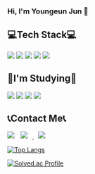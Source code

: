 ### Hi, I'm Youngeun Jun 👋

## 💻Tech Stack💻
<img src="https://img.shields.io/badge/C-2E2E2E?style=flat&logo=C&logoColor=white"/></a>
<img src="https://img.shields.io/badge/Python-0040FF?style=flat&logo=Python&logoColor=white"/></a>
<img src="https://img.shields.io/badge/Java-8000FF?style=flat&logo=Java&logoColor=white"/></a>
<img src="https://img.shields.io/badge/JavaScript-BFFF00?style=flat&logo=Java&logoColor=white"/></a>
<img src="https://img.shields.io/badge/HTML-FA8072?style=flat&logo=HTML&logoColor=white"/></a>


## 📖I'm Studying📖
<img src="https://img.shields.io/badge/Java-8000FF?style=flat&logo=Java&logoColor=white"/></a>
<img src="https://img.shields.io/badge/JavaScript-BFFF00?style=flat&logo=JavaScript&logoColor=white"/></a>
<img src="https://img.shields.io/badge/React-0000CD?style=flat&logo=React&logoColor=white"/></a>
<img src="https://img.shields.io/badge/Figma-FF4500?style=flat&logo=Figma&logoColor=white"/></a>

## 📞Contact Me📞
<a href="mailto:yeon0isj@gmail.com"><img src="https://img.shields.io/badge/Gmail-2E2E2E?style=flat-square&logo=Gmail&logoColor=white&link=mailto:tarabin49@gmail.com"/></a>
<a href="https://www.instagram.com/oieunn__/">
    <img 
        src="http://img.shields.io/badge/-Instagram-F6CEF5?style=flat&logo=Instagram&link=https://www.instagram.com/oieunn__/"
        style="height : auto; margin-left : 10px; margin-right : 10px;"/>
</a>
<a href="https://velog.io/@본인벨로그아이디">
    <img 
        src="http://img.shields.io/badge/-쓰고싶은텍스트-배경색(ex.222222)?style=flat&logo=아이콘명(ex.Vector Logo Zone)&link=https://velog.io/@본인벨로그아이디"
        style="height : auto; margin-left : 10px; margin-right : 10px;"/>
</a>

[![Top Langs](https://github-readme-stats.vercel.app/api/top-langs/?username=Junyewdd&layout=compact&theme=slateorange&langs_count=5)](https://github.com/anuraghazra/github-readme-stats)

[![Solved.ac Profile](http://mazassumnida.wtf/api/v2/generate_badge?boj=nara085)](https://solved.ac/nara085/)


<!--
**Junyewdd/Junyewdd** is a ✨ _special_ ✨ repository because its `README.md` (this file) appears on your GitHub profile.

Here are some ideas to get you started:

- 🔭 I’m currently working on ...
- 🌱 I’m currently learning ...
- 👯 I’m looking to collaborate on ...
- 🤔 I’m looking for help with ...
- 💬 Ask me about ...
- 📫 How to reach me: ...
- 😄 Pronouns: ...
- ⚡ Fun fact: ...
-->

